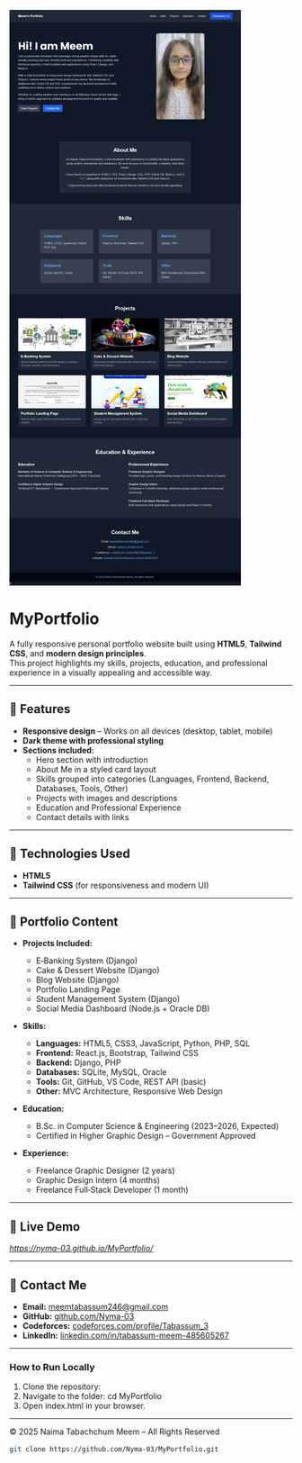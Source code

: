 ![Portfolio Preview](images/screenshot.png)

# MyPortfolio

A fully responsive personal portfolio website built using **HTML5**, **Tailwind CSS**, and **modern design principles**.  
This project highlights my skills, projects, education, and professional experience in a visually appealing and accessible way.

---

## 🔹 Features
- **Responsive design** – Works on all devices (desktop, tablet, mobile)  
- **Dark theme with professional styling**  
- **Sections included:**  
  - Hero section with introduction  
  - About Me in a styled card layout  
  - Skills grouped into categories (Languages, Frontend, Backend, Databases, Tools, Other)  
  - Projects with images and descriptions  
  - Education and Professional Experience  
  - Contact details with links  

---

## 🔹 Technologies Used
- **HTML5**  
- **Tailwind CSS** (for responsiveness and modern UI)  

---

## 🔹 Portfolio Content
- **Projects Included:**  
  - E‑Banking System (Django)  
  - Cake & Dessert Website (Django)  
  - Blog Website (Django)  
  - Portfolio Landing Page  
  - Student Management System (Django)  
  - Social Media Dashboard (Node.js + Oracle DB)  

- **Skills:**  
  - **Languages:** HTML5, CSS3, JavaScript, Python, PHP, SQL  
  - **Frontend:** React.js, Bootstrap, Tailwind CSS  
  - **Backend:** Django, PHP  
  - **Databases:** SQLite, MySQL, Oracle  
  - **Tools:** Git, GitHub, VS Code, REST API (basic)  
  - **Other:** MVC Architecture, Responsive Web Design  

- **Education:**  
  - B.Sc. in Computer Science & Engineering (2023–2026, Expected)  
  - Certified in Higher Graphic Design – Government Approved  

- **Experience:**  
  - Freelance Graphic Designer (2 years)  
  - Graphic Design Intern (4 months)  
  - Freelance Full‑Stack Developer (1 month)  

---

## 🔹 Live Demo
*https://nyma-03.github.io/MyPortfolio/*  

---

## 🔹 Contact Me
- **Email:** meemtabassum246@gmail.com  
- **GitHub:** [github.com/Nyma-03](https://github.com/Nyma-03)  
- **Codeforces:** [codeforces.com/profile/Tabassum_3](https://codeforces.com/profile/Tabassum_3)  
- **LinkedIn:** [linkedin.com/in/tabassum-meem-485605267](https://linkedin.com/in/tabassum-meem-485605267)  

---

### How to Run Locally
1. Clone the repository:
2. Navigate to the folder: cd MyPortfolio
3. Open index.html in your browser.

---
© 2025 Naima Tabachchum Meem – All Rights Reserved


   ```bash
   git clone https://github.com/Nyma-03/MyPortfolio.git
